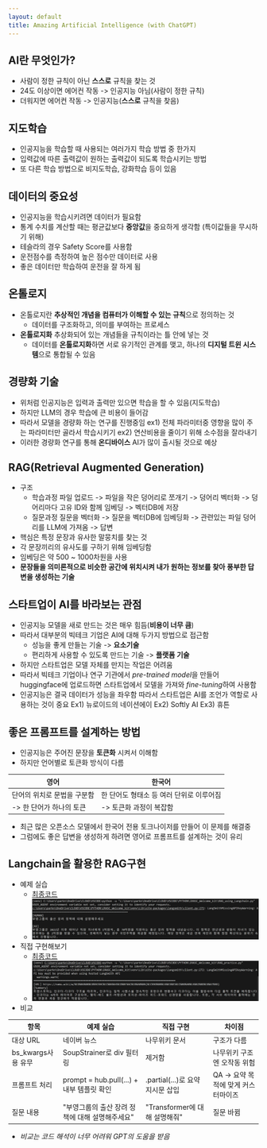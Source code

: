 ```yaml
---
layout: default
title: Amazing Artificial Intelligence (with ChatGPT)
---
```


## AI란 무엇인가?

- 사람이 정한 규칙이 아닌 **스스로** 규칙을 찾는 것
- 24도 이상이면 에어컨 작동 -> 인공지능 아님(사람이 정한 규칙)
- 더워지면 에어컨 작동 -> 인공지능(**스스로** 규칙을 찾음)

## 지도학습

- 인공지능을 학습할 때 사용되는 여러가지 학습 방법 중 한가지
- 입력값에 따른 출력값이 원하는 출력값이 되도록 학습시키는 방법
- 또 다른 학습 방법으로 비지도학습, 강화학습 등이 있음

## 데이터의 중요성

- 인공지능을 학습시키려면 데이터가 필요함
- 통계 수치를 계산할 때는 평균값보다 **중앙값**을 중요하게 생각함
  (특이값들을 무시하기 위해)
- 테슬라의 경우 Safety Score를 사용함 
- 운전점수를 측정하여 높은 점수만 데이터로 사용
- 좋은 데이터만 학습하여 운전을 잘 하게 됨

## 온톨로지
- 온톨로지란 **추상적인 개념을 컴퓨터가 이해할 수 있는 규칙**으로 정의하는 것  
  - 데이터를 구조화하고, 의미를 부여하는 프로세스
- **온톨로지화**
  추상화되어 있는 개념들을 규칙이라는 틀 안에 넣는 것
  - 데이터를 **온톨로지화**하면 서로 유기적인 관계를 맺고,
    하나의 **디지털 트윈 시스템**으로 통합될 수 있음

## 경량화 기술

- 위처럼 인공지능은 입력과 출력만 있으면 학습을 할 수 있음(지도학습)
- 하지만 LLM의 경우 학습에 큰 비용이 들어감
- 따라서 모델을 경량화 하는 연구를 진행중임
  ex1) 전체 파라미터중 영향을 많이 주는 파라미터만 골라서 학습시키기
  ex2) 연산비용을 줄이기 위해 소수점을 잘라내기
- 이러한 경량화 연구를 통해 **온디바이스** AI가 많이 출시될 것으로 예상

## RAG(Retrieval Augmented Generation)

- 구조
  - 학습과정
    파일 업로드 -> 파일을 작은 덩어리로 쪼개기 -> 덩어리 벡터화 -> 덩어리마다 고유 ID와 함께 임베딩 -> 벡터DB에 저장
  - 질문과정
    질문을 벡터화 -> 질문을 벡터DB에 임베딩화 -> 관련있는 파일 덩어리를 LLM에 가져옴 -> 답변
- 핵심은 특정 문장과 유사한 말뭉치를 찾는 것
- 각 문장끼리의 유사도를 구하기 위해 임베딩함
- 임베딩은 약 500 ~ 1000차원을 사용
- **문장들을 의미론적으로 비슷한 공간에 위치시켜 내가 원하는 정보를 찾아 풍부한 답변을 생성하는 기술**

## 스타트업이 AI를 바라보는 관점

- 인공지능 모델을 새로 만드는 것은 매우 힘듬(**비용이 너무 큼**)
- 따라서 대부분의 빅테크 기업은 AI에 대해 두가지 방법으로 접근함
  - 성능을 좋게 만들는 기술 -> **요소기술**
  - 편리하게 사용할 수 있도록 만드는 기술 -> **플랫폼 기술**
- 하지만 스타트업은 모델 자체를 만지는 작업은 어려움
- 따라서 빅테크 기업이나 연구 기관에서 *pre-trained model*을 만들어 huggingface에 업로드하면 스타트업에서 모델을 가져와 *fine-tuning*하여 사용함
- 인공지능은 결국 데이터가 성능을 좌우함 따라서 스타트업은 AI를 조언가 역할로 사용하는 것이 중요
Ex1) 뉴로이드의 네이션에이
Ex2) Softly AI
Ex3) 휴튼

## 좋은 프롬프트를 설계하는 방법

- 인공지능은 주어진 문장을 **토큰화** 시켜서 이해함
- 하지만 언어별로 토큰화 방식이 다름
  
| 영어 | 한국어 |
|---|---|
| 단어의 위치로 문법을 구분함 | 한 단어도 형태소 등 여러 단위로 이루어짐 |
| -> 한 단어가 하나의 토큰 | -> 토큰화 과정이 복잡함 |

- 최근 많은 오픈소스 모델에서 한국어 전용 토크나이저를 만들어 이 문제를 해결중
- 그럼에도 좋은 답변을 생성하게 하려면 영어로 프롬프트를 설계하는 것이 유리

## Langchain을 활용한 RAG구현
- 예제 실습
  - [최종코드](https://github.com/parknam5125/iRASC_welcome_kit_practice/blob/main/RAG_using_Langchain.py)
  - ![최종결과](./images/Langchain_output.png)
- 직접 구현해보기
  - [최종코드](https://github.com/parknam5125/iRASC_welcome_kit_practice/blob/main/RAG_practice.py)
  - ![최종결과](./images/Langchain_output2.png)
- 비교

| 항목 | 예제 실습 | 직접 구현 | 차이점 |
| --- | --- | --- | --- |
| 대상 URL | 네이버 뉴스 | 나무위키 문서 | 구조가 다름 |
| bs_kwargs사용 유무 | SoupStrainer로 div 필터링 | 제거함 | 나무위키 구조엔 오작동 위험 |
| 프롬프트 처리 | prompt = hub.pull(...) + 내부 템플릿 확인 | .partial(...)로 요약 지시문 삽입 | QA → 요약 목적에 맞게 커스터마이즈 |
| 질문 내용 | "부영그룹의 출산 장려 정책에 대해 설명해주세요" | "Transformer에 대해 설명해줘" | 질문 바뀜 |

- *비교는 코드 해석이 너무 어려워 GPT의 도움을 받음*
